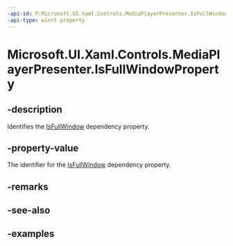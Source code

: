 ```yaml
---
-api-id: P:Microsoft.UI.Xaml.Controls.MediaPlayerPresenter.IsFullWindowProperty
-api-type: winrt property
---
```


# Microsoft.UI.Xaml.Controls.MediaPlayerPresenter.IsFullWindowProperty

<!--
public static Microsoft.UI.Xaml.DependencyProperty IsFullWindowProperty { get; }
-->


## -description

Identifies the [IsFullWindow](mediaplayerpresenter_isfullwindow.md) dependency property.

## -property-value

The identifier for the [IsFullWindow](mediaplayerpresenter_isfullwindow.md) dependency property.

## -remarks

## -see-also

## -examples


